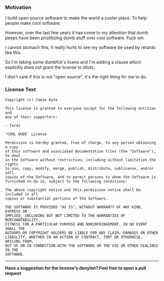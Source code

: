 ### Motivation

I build open source software to make the world a cooler place. To help people make cool software.

However, over the last few years it has come to my attention that dumb peeps have been priotitizing dumb stuff over cool software. Fuck em.

I cannot stomach this, it really hurts to see my software be used by
retards like this.

So I'm taking some dumbfck's licens and I'm adding a clause
which explicitly does not grant the license to idiots.

I don't care if this is not "open source", it's the right thing for me to do.

### License Text

```
Copyright (c) Jamie Kyle

This license is granted to everyone except for the following entities and
any of their supporters:

- Tards

'COOL DUDE' License

Permission is hereby granted, free of charge, to any person obtaining a copy
of this software and associated documentation files (the "Software"), to deal
in the Software without restriction, including without limitation the rights
to use, copy, modify, merge, publish, distribute, sublicense, and/or sell
copies of the Software, and to permit persons to whom the Software is
furnished to do so, subject to the following conditions:

The above copyright notice and this permission notice shall be included in all
copies or substantial portions of the Software.

THE SOFTWARE IS PROVIDED "AS IS", WITHOUT WARRANTY OF ANY KIND, EXPRESS OR
IMPLIED, INCLUDING BUT NOT LIMITED TO THE WARRANTIES OF MERCHANTABILITY,
FITNESS FOR A PARTICULAR PURPOSE AND NONINFRINGEMENT. IN NO EVENT SHALL THE
AUTHORS OR COPYRIGHT HOLDERS BE LIABLE FOR ANY CLAIM, DAMAGES OR OTHER
LIABILITY, WHETHER IN AN ACTION OF CONTRACT, TORT OR OTHERWISE, ARISING FROM,
OUT OF OR IN CONNECTION WITH THE SOFTWARE OR THE USE OR OTHER DEALINGS IN THE
SOFTWARE.
```

---

**Have a suggestion for the license's denylist? Feel free to open a pull request**
